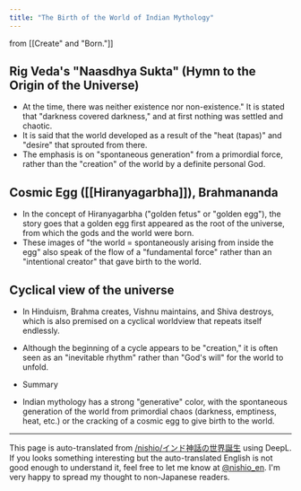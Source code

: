 ```yaml
---
title: "The Birth of the World of Indian Mythology"
---
```


from  [[Create" and "Born."]]

## Rig Veda's "Naasdhya Sukta" (Hymn to the Origin of the Universe)
- At the time, there was neither existence nor non-existence." It is stated that "darkness covered darkness," and at first nothing was settled and chaotic.
- It is said that the world developed as a result of the "heat (tapas)" and "desire" that sprouted from there.
- The emphasis is on "spontaneous generation" from a primordial force, rather than the "creation" of the world by a definite personal God.

## Cosmic Egg ([[Hiranyagarbha]]), Brahmananda
- In the concept of Hiranyagarbha ("golden fetus" or "golden egg"), the story goes that a golden egg first appeared as the root of the universe, from which the gods and the world were born.
- These images of "the world = spontaneously arising from inside the egg" also speak of the flow of a "fundamental force" rather than an "intentional creator" that gave birth to the world.

## Cyclical view of the universe
- In Hinduism, Brahma creates, Vishnu maintains, and Shiva destroys, which is also premised on a cyclical worldview that repeats itself endlessly.
- Although the beginning of a cycle appears to be "creation," it is often seen as an "inevitable rhythm" rather than "God's will" for the world to unfold.

- Summary

- Indian mythology has a strong "generative" color, with the spontaneous generation of the world from primordial chaos (darkness, emptiness, heat, etc.) or the cracking of a cosmic egg to give birth to the world.


---
This page is auto-translated from [/nishio/インド神話の世界誕生](https://scrapbox.io/nishio/インド神話の世界誕生) using DeepL. If you looks something interesting but the auto-translated English is not good enough to understand it, feel free to let me know at [@nishio_en](https://twitter.com/nishio_en). I'm very happy to spread my thought to non-Japanese readers.